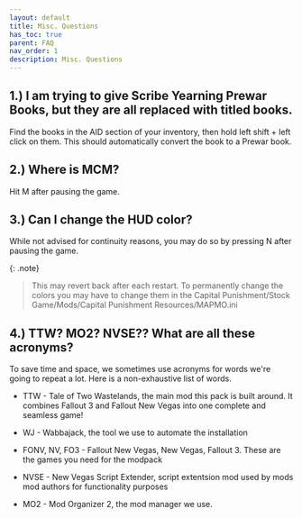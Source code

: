 ```yaml
---
layout: default
title: Misc. Questions
has_toc: true
parent: FAQ
nav_order: 1
description: Misc. Questions
---
```


## **1.) I am trying to give Scribe Yearning Prewar Books, but they are all replaced with titled books.**

Find the books in the AID section of your inventory, then hold left shift + left click on them. This should automatically convert the book to a Prewar book.

## **2.) Where is MCM?**

Hit M after pausing the game.

## **3.) Can I change the HUD color?**

While not advised for continuity reasons, you may do so by pressing N after pausing the game. 

{: .note}
> This may revert back after each restart. To permanently change the colors you may have to change them in the Capital Punishment/Stock Game/Mods/Capital Punishment Resources/MAPMO.ini

## **4.) TTW? MO2? NVSE?? What are all these acronyms?**

To save time and space, we sometimes use acronyms for words we're going to repeat a lot. Here is a non-exhaustive list of words.

- TTW - Tale of Two Wastelands, the main mod this pack is built around. It combines Fallout 3 and Fallout New Vegas into one complete and seamless game!

- WJ - Wabbajack, the tool we use to automate the installation 

- FONV, NV, FO3 - Fallout New Vegas, New Vegas, Fallout 3. These are the games you need for the modpack 

- NVSE - New Vegas Script Extender, script extentsion mod used by mods mod authors for functionality purposes 

- MO2 - Mod Organizer 2, the mod manager we use.

